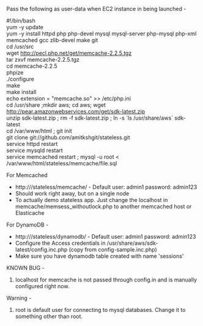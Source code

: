 Pass the following as user-data when EC2 instance in being launched - 

 #!/bin/bash  
yum -y update  
yum -y install httpd php php-devel mysql mysql-server php-mysql php-xml memcached gcc zlib-devel make git  
cd /usr/src  
wget http://pecl.php.net/get/memcache-2.2.5.tgz  
tar zxvf memcache-2.2.5.tgz  
cd memcache-2.2.5  
phpize  
./configure  
make  
make install  
echo extension = "memcache.so" >> /etc/php.ini  
cd /usr/share ;mkdir aws; cd aws;  wget http://pear.amazonwebservices.com/get/sdk-latest.zip  
unzip sdk-latest.zip  ; rm -f sdk-latest.zip ; ln -s \`ls /usr/share/aws\` sdk-latest  
cd /var/www/html ; git init  
git clone git://github.com/amitkshgit/stateless.git  
service httpd restart  
service mysqld restart  
service memcached restart ; mysql -u root < /var/www/html/stateless/memcache/file.sql  


For Memcached
- http://<DNSNAME-EC2>/stateless/memcache/   - Default user: admin1 password: admin123
- Should work right away, but on a single node
- To actually demo stateless app. Just change the localhost in memcache/memsess_withoutlock.php to another memcached host or Elasticache   

For DynamoDB - 

- http://<DNSNAME-EC2>/stateless/dynamodb/   - Default user: admin1 password: admin123
- Configure the  Access credentials in /usr/share/aws/sdk-latest/config.inc.php (copy from config-sample.inc.php)  
- Make sure you have dynamodb table created with  name 'sessions'  

KNOWN BUG -   
1. localhost for memcache is not passed through config.in and is manually configured right now. 

Warning -   
1. root is default user for connecting to mysql databases. Change it to something other than root.   
